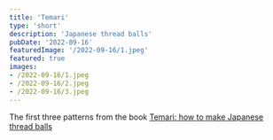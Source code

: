```yaml
---
title: 'Temari'
type: 'short'
description: 'Japanese thread balls'
pubDate: '2022-09-16'
featuredImage: '/2022-09-16/1.jpeg'
featured: true
images:
- /2022-09-16/1.jpeg
- /2022-09-16/2.jpeg
- /2022-09-16/3.jpeg
---
```

The first three patterns from the book [Temari: how to make Japanese thread balls](https://archive.org/details/temarihowtomakej0000vand/mode/2up)